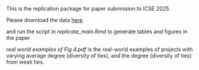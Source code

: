 This is the replication package for paper submission to ICSE 2025.

Please download the data [here](https://drive.google.com/drive/folders/1OTpYs0IUHo6SSkKU9EKraQPPG7norco-?usp=sharing).

and run the script in *replicate_main.Rmd* to generate tables and figures in the paper



*real world examples of Fig 4.pdf* is the real-world examples of projects with varying average degree (diversity of ties), and the degree (diversity of ties) from weak ties.
